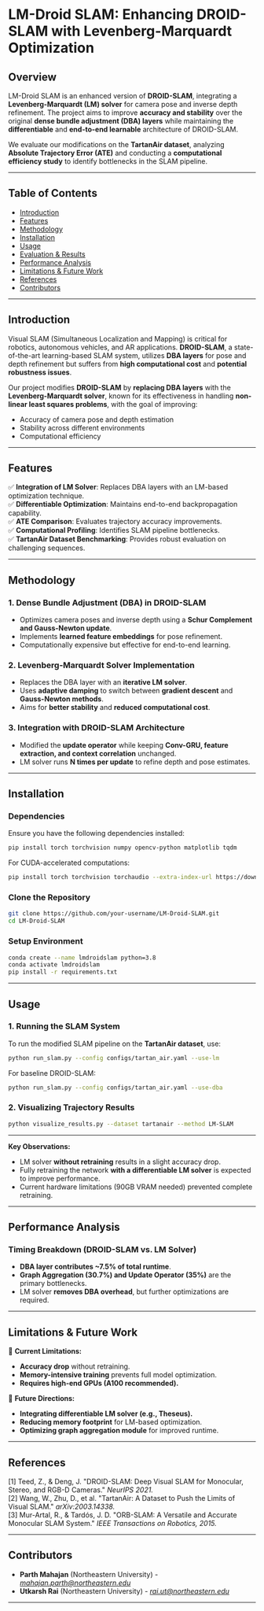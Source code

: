 
# **LM-Droid SLAM: Enhancing DROID-SLAM with Levenberg-Marquardt Optimization**

## **Overview**
LM-Droid SLAM is an enhanced version of **DROID-SLAM**, integrating a **Levenberg-Marquardt (LM) solver** for camera pose and inverse depth refinement. The project aims to improve **accuracy and stability** over the original **dense bundle adjustment (DBA) layers** while maintaining the **differentiable** and **end-to-end learnable** architecture of DROID-SLAM.

We evaluate our modifications on the **TartanAir dataset**, analyzing **Absolute Trajectory Error (ATE)** and conducting a **computational efficiency study** to identify bottlenecks in the SLAM pipeline.

---

## **Table of Contents**
- [Introduction](#introduction)
- [Features](#features)
- [Methodology](#methodology)
- [Installation](#installation)
- [Usage](#usage)
- [Evaluation & Results](#evaluation--results)
- [Performance Analysis](#performance-analysis)
- [Limitations & Future Work](#limitations--future-work)
- [References](#references)
- [Contributors](#contributors)

---

## **Introduction**
Visual SLAM (Simultaneous Localization and Mapping) is critical for robotics, autonomous vehicles, and AR applications. **DROID-SLAM**, a state-of-the-art learning-based SLAM system, utilizes **DBA layers** for pose and depth refinement but suffers from **high computational cost** and **potential robustness issues**.

Our project modifies **DROID-SLAM** by **replacing DBA layers** with the **Levenberg-Marquardt solver**, known for its effectiveness in handling **non-linear least squares problems**, with the goal of improving:
- Accuracy of camera pose and depth estimation
- Stability across different environments
- Computational efficiency

---

## **Features**
✅ **Integration of LM Solver**: Replaces DBA layers with an LM-based optimization technique.  
✅ **Differentiable Optimization**: Maintains end-to-end backpropagation capability.  
✅ **ATE Comparison**: Evaluates trajectory accuracy improvements.  
✅ **Computational Profiling**: Identifies SLAM pipeline bottlenecks.  
✅ **TartanAir Dataset Benchmarking**: Provides robust evaluation on challenging sequences.  

---

## **Methodology**
### **1. Dense Bundle Adjustment (DBA) in DROID-SLAM**
- Optimizes camera poses and inverse depth using a **Schur Complement and Gauss-Newton update**.
- Implements **learned feature embeddings** for pose refinement.
- Computationally expensive but effective for end-to-end learning.

### **2. Levenberg-Marquardt Solver Implementation**
- Replaces the DBA layer with an **iterative LM solver**.
- Uses **adaptive damping** to switch between **gradient descent** and **Gauss-Newton methods**.
- Aims for **better stability** and **reduced computational cost**.

### **3. Integration with DROID-SLAM Architecture**
- Modified the **update operator** while keeping **Conv-GRU, feature extraction, and context correlation** unchanged.
- LM solver runs **N times per update** to refine depth and pose estimates.

---

## **Installation**
### **Dependencies**
Ensure you have the following dependencies installed:
```bash
pip install torch torchvision numpy opencv-python matplotlib tqdm
```
For CUDA-accelerated computations:
```bash
pip install torch torchvision torchaudio --extra-index-url https://download.pytorch.org/whl/cu118
```

### **Clone the Repository**
```bash
git clone https://github.com/your-username/LM-Droid-SLAM.git
cd LM-Droid-SLAM
```

### **Setup Environment**
```bash
conda create --name lmdroidslam python=3.8
conda activate lmdroidslam
pip install -r requirements.txt
```

---

## **Usage**
### **1. Running the SLAM System**
To run the modified SLAM pipeline on the **TartanAir dataset**, use:
```bash
python run_slam.py --config configs/tartan_air.yaml --use-lm
```
For baseline DROID-SLAM:
```bash
python run_slam.py --config configs/tartan_air.yaml --use-dba
```

### **2. Visualizing Trajectory Results**
```bash
python visualize_results.py --dataset tartanair --method LM-SLAM
```

---

**Key Observations:**
- LM solver **without retraining** results in a slight accuracy drop.
- Fully retraining the network **with a differentiable LM solver** is expected to improve performance.
- Current hardware limitations (90GB VRAM needed) prevented complete retraining.

---

## **Performance Analysis**
### **Timing Breakdown (DROID-SLAM vs. LM Solver)**
- **DBA layer contributes ~7.5% of total runtime**.
- **Graph Aggregation (30.7%) and Update Operator (35%)** are the primary bottlenecks.
- LM solver **removes DBA overhead**, but further optimizations are required.

---

## **Limitations & Future Work**
🚧 **Current Limitations:**
- **Accuracy drop** without retraining.
- **Memory-intensive training** prevents full model optimization.
- **Requires high-end GPUs (A100 recommended).**

🚀 **Future Directions:**
- **Integrating differentiable LM solver (e.g., Theseus).**
- **Reducing memory footprint** for LM-based optimization.
- **Optimizing graph aggregation module** for improved runtime.

---

## **References**
[1] Teed, Z., & Deng, J. "DROID-SLAM: Deep Visual SLAM for Monocular, Stereo, and RGB-D Cameras." *NeurIPS 2021.*  
[2] Wang, W., Zhu, D., et al. "TartanAir: A Dataset to Push the Limits of Visual SLAM." *arXiv:2003.14338.*  
[3] Mur-Artal, R., & Tardós, J. D. "ORB-SLAM: A Versatile and Accurate Monocular SLAM System." *IEEE Transactions on Robotics, 2015.*

---

## **Contributors**
- **Parth Mahajan** (Northeastern University) - *mahajan.parth@northeastern.edu*
- **Utkarsh Rai** (Northeastern University) - *rai.ut@northeastern.edu*

---
